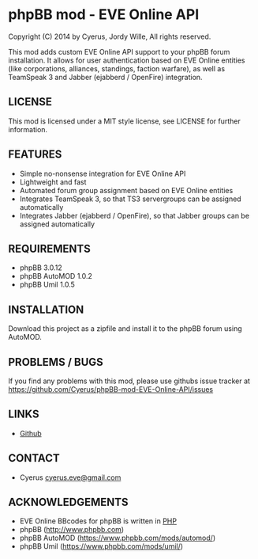 phpBB mod - EVE Online API
==========================

Copyright (C) 2014 by Cyerus, Jordy Wille, 
All rights reserved.

This mod adds custom EVE Online API support to your phpBB forum installation.
It allows for user authentication based on EVE Online entities (like corporations, 
alliances, standings, faction warfare), as well as TeamSpeak 3 and Jabber (ejabberd / OpenFire)
integration.

## LICENSE
This mod is licensed under a MIT style license, see LICENSE for further information.

## FEATURES
- Simple no-nonsense integration for EVE Online API
- Lightweight and fast
- Automated forum group assignment based on EVE Online entities
- Integrates TeamSpeak 3, so that TS3 servergroups can be assigned automatically
- Integrates Jabber (ejabberd / OpenFire), so that Jabber groups can be assigned automatically

## REQUIREMENTS
- phpBB 3.0.12
- phpBB AutoMOD 1.0.2
- phpBB Umil 1.0.5

## INSTALLATION
Download this project as a zipfile and install it to the phpBB forum using AutoMOD.

## PROBLEMS / BUGS
If you find any problems with this mod, please use githubs issue tracker at 
https://github.com/Cyerus/phpBB-mod-EVE-Online-API/issues

## LINKS
- [Github](https://github.com/Cyerus/phpBB-mod-EVE-Online-API/)

## CONTACT
- Cyerus <cyerus.eve@gmail.com>

## ACKNOWLEDGEMENTS
- EVE Online BBcodes for phpBB is written in [PHP](http://php.net)
- phpBB (http://www.phpbb.com)
- phpBB AutoMOD (https://www.phpbb.com/mods/automod/)
- phpBB Umil (https://www.phpbb.com/mods/umil/)
